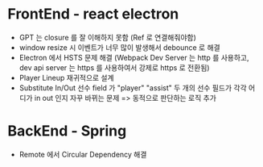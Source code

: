 # FrontEnd - react electron
- GPT 는 closure 를 잘 이해하지 못함 (Ref 로 연결해줘야함)  
- window resize 시 이벤트가 너무 많이 발생해서 debounce 로 해결
- Electron 에서 HSTS 문제 해결 (Webpack Dev Server 는 http 를 사용하고, dev api server 는 https 를 사용하여서 강제로 https 로 전환됨)
- Player Lineup 재귀적으로 설계
- Substitute In/Out 선수 field 가 "player" "assist" 두 개의 선수 필드가 각각 어디가 in out 인지 자꾸 바뀌는 문제 => 동적으로 판단하는 로직 추가 

# BackEnd - Spring
- Remote 에서 Circular Dependency 해결
